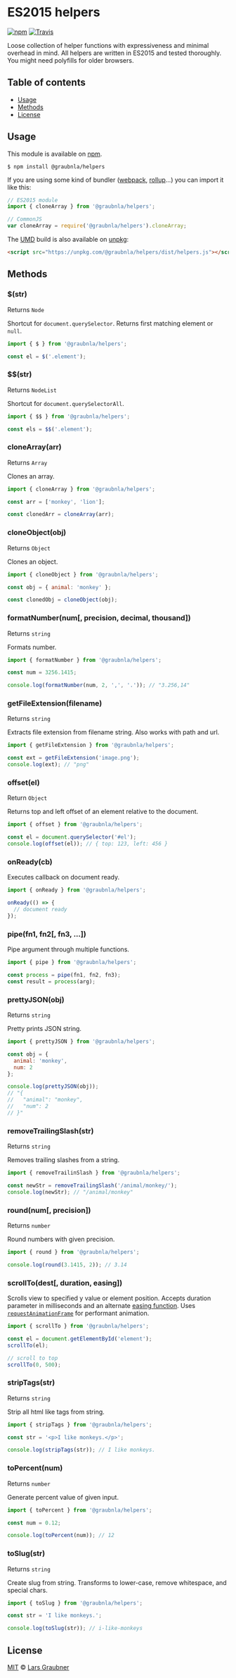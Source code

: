 # ES2015 helpers

[![npm](https://img.shields.io/npm/v/@graubnla/helpers.svg)](https://www.npmjs.com/package/@graubnla/helpers) [![Travis](https://img.shields.io/travis/lgraubner/helpers.svg)](https://travis-ci.org/lgraubner/helpers)

Loose collection of helper functions with expressiveness and minimal overhead in mind. All helpers are written in ES2015 and tested thoroughly. You might need polyfills for older browsers.

## Table of contents

- [Usage](#usage)
- [Methods](#methods)
- [License](#license)

## Usage

This module is available on [npm](https://www.npmjs.com/).

```
$ npm install @graubnla/helpers
```

If you are using some kind of bundler ([webpack](https://webpack.js.org), [rollup](https://rollupjs.org)...) you can import it like this:

```JavaScript
// ES2015 module
import { cloneArray } from '@graubnla/helpers';

// CommonJS
var cloneArray = require('@graubnla/helpers').cloneArray;
```

The [UMD](https://github.com/umdjs/umd) build is also available on [unpkg](https://unpkg.com/):

```HTML
<script src="https://unpkg.com/@graubnla/helpers/dist/helpers.js"></script>
```

## Methods

### $(str)

Returns `Node`

Shortcut for `document.querySelector`. Returns first matching element or `null`.

```JavaScript
import { $ } from '@graubnla/helpers';

const el = $('.element');
```

### $$(str)

Returns `NodeList`

Shortcut for `document.querySelectorAll`.

```JavaScript
import { $$ } from '@graubnla/helpers';

const els = $$('.element');
```


### cloneArray(arr)

Returns `Array`

Clones an array.

```Javascript
import { cloneArray } from '@graubnla/helpers';

const arr = ['monkey', 'lion'];

const clonedArr = cloneArray(arr);
```

### cloneObject(obj)

Returns `Object`

Clones an object.

```Javascript
import { cloneObject } from '@graubnla/helpers';

const obj = { animal: 'monkey' };

const clonedObj = cloneObject(obj);
```

### formatNumber(num[, precision, decimal, thousand])

Returns `string`

Formats number.

```JavaScript
import { formatNumber } from '@graubnla/helpers';

const num = 3256.1415;

console.log(formatNumber(num, 2, ',', '.')); // "3.256,14"
```

### getFileExtension(filename)

Returns `string`

Extracts file extension from filename string. Also works with path and url.

```JavaScript
import { getFileExtension } from '@graubnla/helpers';

const ext = getFileExtension('image.png');
console.log(ext); // "png"
```

### offset(el)

Return `Object`

Returns top and left offset of an element relative to the document.

```JavaScript
import { offset } from '@graubnla/helpers';

const el = document.querySelector('#el');
console.log(offset(el)); // { top: 123, left: 456 }
```

### onReady(cb)

Executes callback on document ready.

```JavaScript
import { onReady } from '@graubnla/helpers';

onReady(() => {
  // document ready
});
```

### pipe(fn1, fn2[, fn3, ...])

Pipe argument through multiple functions.

```JavaScript
import { pipe } from '@graubnla/helpers';

const process = pipe(fn1, fn2, fn3);
const result = process(arg);
```

### prettyJSON(obj)

Returns `string`

Pretty prints JSON string.

```JavaScript
import { prettyJSON } from '@graubnla/helpers';

const obj = {
  animal: 'monkey',
  num: 2
};

console.log(prettyJSON(obj));
// "{
//   "animal": "monkey",
//   "num": 2
// }"
```

### removeTrailingSlash(str)

Returns `string`

Removes trailing slashes from a string.

```JavaScript
import { removeTrailinSlash } from '@graubnla/helpers';

const newStr = removeTrailingSlash('/animal/monkey/');
console.log(newStr); // "/animal/monkey"
```

### round(num[, precision])

Returns `number`

Round numbers with given precision.

```JavaScript
import { round } from '@graubnla/helpers';

console.log(round(3.1415, 2)); // 3.14
```

### scrollTo(dest[, duration, easing])

Scrolls view to specified y value or element position. Accepts duration parameter in milliseconds and an alternate [easing function](https://gist.github.com/gre/1650294). Uses [`requestAnimationFrame`](https://developer.mozilla.org/de/docs/Web/API/window/requestAnimationFrame) for performant animation.

```JavaScript
import { scrollTo } from '@graubnla/helpers';

const el = document.getElementById('element');
scrollTo(el);

// scroll to top
scrollTo(0, 500);
```

### stripTags(str)

Returns `string`

Strip all html like tags from string.

```JavaScript
import { stripTags } from '@graubnla/helpers';

const str = '<p>I like monkeys.</p>';

console.log(stripTags(str)); // I like monkeys.
```

### toPercent(num)

Returns `number`

Generate percent value of given input.

```JavaScript
import { toPercent } from '@graubnla/helpers';

const num = 0.12;

console.log(toPercent(num)); // 12
```

### toSlug(str)

Returns `string`

Create slug from string. Transforms to lower-case, remove whitespace, and special chars.

```JavaScript
import { toSlug } from '@graubnla/helpers';

const str = 'I like monkeys.';

console.log(toSlug(str)); // i-like-monkeys
```


## License

[MIT](https://github.com/lgraubner/helpers/blob/master/LICENSE) © [Lars Graubner](https://larsgraubner.com)
